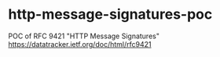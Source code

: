 # http-message-signatures-poc
POC of RFC 9421 "HTTP Message Signatures"
https://datatracker.ietf.org/doc/html/rfc9421
